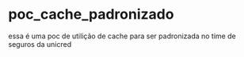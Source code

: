 # poc_cache_padronizado
essa é uma poc de utilição de cache para ser padronizada no time de seguros da unicred
